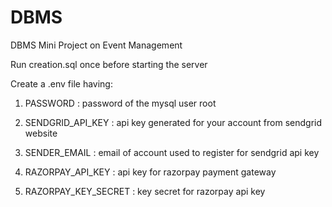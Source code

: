 # DBMS
DBMS Mini Project on Event Management

Run creation.sql once before starting the server

Create a .env file having:

1. PASSWORD            :  password of the mysql user root

2. SENDGRID_API_KEY    :  api key generated for your account from sendgrid website

3. SENDER_EMAIL        :  email of account used to register for sendgrid api key

4. RAZORPAY_API_KEY    :  api key for razorpay payment gateway

5. RAZORPAY_KEY_SECRET :  key secret for razorpay api key
